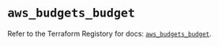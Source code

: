 # `aws_budgets_budget`

Refer to the Terraform Registory for docs: [`aws_budgets_budget`](https://registry.terraform.io/providers/hashicorp/aws/5.24.0/docs/resources/budgets_budget).
